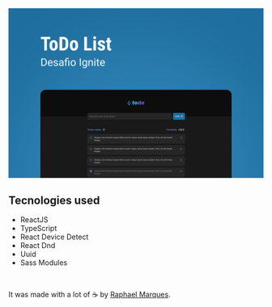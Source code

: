 <img src=".github/todo-list.png" alt="ToDo List Project" />

</br>

<h2>Tecnologies used</h2>

- ReactJS
- TypeScript
- React Device Detect
- React Dnd
- Uuid
- Sass Modules

</br>

It was made with a lot of ☕ by [Raphael Marques](https://instagram.com/raphaeljcm_).